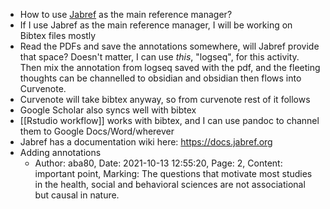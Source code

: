 - How to use [Jabref](https://jabref.com) as the main reference manager?
- If I use Jabref as the main reference manager, I will be working on Bibtex files mostly
- Read the PDFs and save the annotations somewhere, will Jabref provide that space? Doesn't matter, I can use _this_, "logseq", for this activity. Then mix the annotation from logseq saved with the pdf, and the fleeting thoughts can be channelled to obsidian and obsidian then flows into Curvenote.
- Curvenote will take bibtex anyway, so from curvenote rest of it follows
- Google Scholar also syncs well with  bibtex
- [[Rstudio workflow]] works with bibtex, and I can use pandoc to channel them to Google Docs/Word/wherever
- Jabref has a documentation wiki here: https://docs.jabref.org
- Adding annotations
	- Author: aba80,
	  Date: 2021-10-13 12:55:20,
	  Page: 2,
	  Content: important point,
	  Marking: The questions that motivate most studies in the health, social and behavioral sciences are not associational but causal in nature.